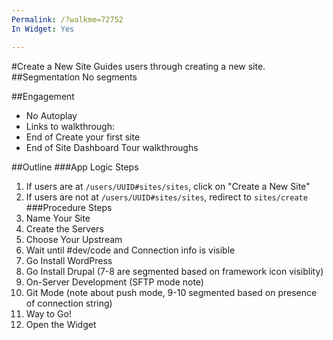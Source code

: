 ```yaml
---
Permalink: /?walkme=72752
In Widget: Yes

---
```

#Create a New Site
Guides users through creating a new site.
##Segmentation
No segments

##Engagement
 - No Autoplay
 - Links to walkthrough:
  - End of Create your first site
  - End of Site Dashboard Tour walkthroughs

##Outline
###App Logic Steps
1. If users are at `/users/UUID#sites/sites`, click on "Create a New Site"
2. If users are not at `/users/UUID#sites/sites`, redirect to `sites/create`
###Procedure Steps
3. Name Your Site
4. Create the Servers
5. Choose Your Upstream
6. Wait until #dev/code and Connection info is visible
7. Go Install WordPress
8. Go Install Drupal  (7-8 are segmented based on framework icon visiblity)
9. On-Server Development (SFTP mode note)
10. Git Mode (note about push mode, 9-10 segmented based on presence of connection string)
11. Way to Go!
12. Open the Widget
